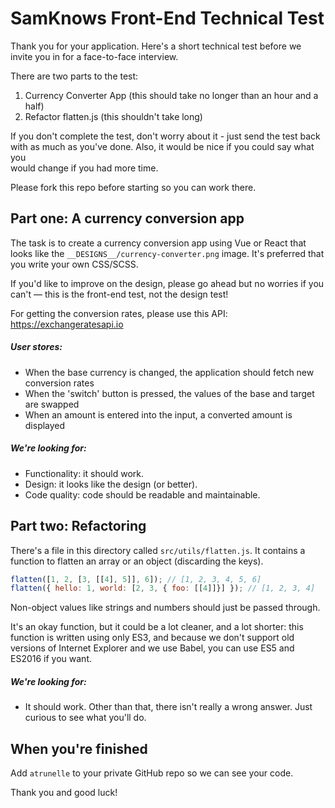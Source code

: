 # SamKnows Front-End Technical Test

Thank you for your application. Here's a short technical test before we invite
you in for a face-to-face interview.

There are two parts to the test:

1. Currency Converter App (this should take no longer than an hour and a half)
2. Refactor flatten.js (this shouldn't take long)

If you don't complete the test, don't worry about it - just send the test back	
with as much as you've done. Also, it would be nice if you could say what you	
would change if you had more time.

Please fork this repo before starting so you can work there.

## Part one: A currency conversion app

The task is to create a currency conversion app using Vue or React that looks
like the `__DESIGNS__/currency-converter.png` image.
It's preferred that you write your own CSS/SCSS.

If you'd like to improve on the design, please go ahead but no
worries if you can't — this is the front-end test, not the design test!

For getting the conversion rates, please use this API: https://exchangeratesapi.io

##### User stores:
- When the base currency is changed, the application should fetch new conversion rates
- When the 'switch' button is pressed, the values of the base and target are swapped
- When an amount is entered into the input, a converted amount is displayed

##### We're looking for:
- Functionality: it should work.
- Design: it looks like the design (or better).
- Code quality: code should be readable and maintainable.


## Part two: Refactoring

There's a file in this directory called `src/utils/flatten.js`. It contains a function to
flatten an array or an object (discarding the keys).

```js
flatten([1, 2, [3, [[4], 5]], 6]); // [1, 2, 3, 4, 5, 6]
flatten({ hello: 1, world: [2, 3, { foo: [[4]]}] }); // [1, 2, 3, 4]
```

Non-object values like strings and numbers should just be passed through.

It's an okay function, but it could be a lot cleaner, and a lot shorter: this
function is written using only ES3, and because we don't support old versions
of Internet Explorer and we use Babel, you can use ES5 and ES2016 if you want.

##### We're looking for:
- It should work. Other than that, there isn't really a wrong answer. Just curious
to see what you'll do.


## When you're finished

Add `atrunelle` to your private GitHub repo so we can see your code.

Thank you and good luck!
